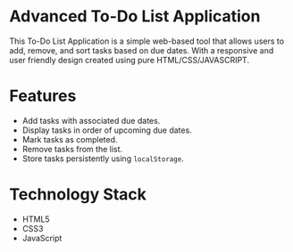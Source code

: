 # Advanced To-Do List Application

This To-Do List Application is a simple web-based tool that allows users to add, remove, and sort tasks based on due dates. With a responsive and user friendly design created using pure HTML/CSS/JAVASCRIPT.

# Features

- Add tasks with associated due dates.
- Display tasks in order of upcoming due dates.
- Mark tasks as completed.
- Remove tasks from the list.
- Store tasks persistently using `localStorage`.

# Technology Stack

- HTML5
- CSS3
- JavaScript
